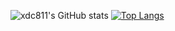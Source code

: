 ![xdc811's GitHub stats](https://github-readme-stats.vercel.app/api?username=xdc811&show_icons=true)
[![Top Langs](https://github-readme-stats.vercel.app/api/top-langs/?username=xdc811&layout=compact)](https://github.com/anuraghazra/github-readme-stats)

